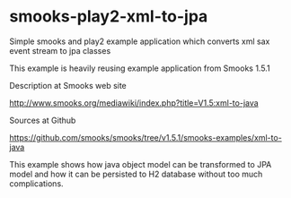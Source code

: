 smooks-play2-xml-to-jpa
=======================

Simple smooks and play2 example application which converts xml sax event stream to jpa classes

This example is heavily reusing example application from Smooks 1.5.1

Description at Smooks web site

http://www.smooks.org/mediawiki/index.php?title=V1.5:xml-to-java

Sources at Github

https://github.com/smooks/smooks/tree/v1.5.1/smooks-examples/xml-to-java

This example shows how java object model can be transformed to JPA model and
 how it can be persisted to H2 database without too much complications.
 
 